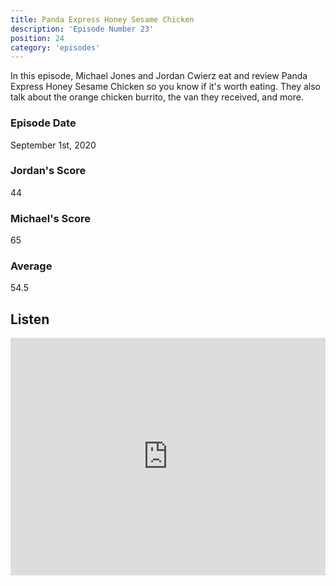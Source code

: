 ```yaml
---
title: Panda Express Honey Sesame Chicken
description: 'Episode Number 23'
position: 24
category: 'episodes'
---
```


In this episode, Michael Jones and Jordan Cwierz eat and review Panda Express Honey Sesame Chicken so you know if it's worth eating. They also talk about the orange chicken burrito, the van they received, and more.

### Episode Date

September 1st, 2020

### Jordan's Score

44

### Michael's Score

65

### Average

54.5

## Listen

<iframe src="https://open.spotify.com/embed-podcast/episode/6UHQk5133CN39uLJJSiG27" loading="lazy" style="border: 0; width: 100%; height: 380px;" allow="encrypted-media"></iframe>
